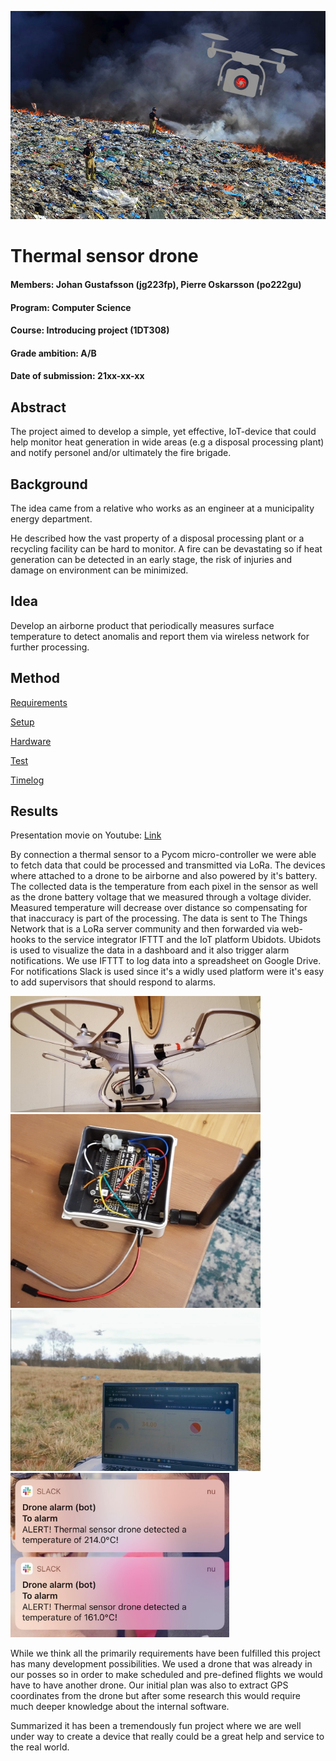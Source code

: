 ![Fire and drone](/img/project_plan_front.jpg "fire_drone")

# Thermal sensor drone

#### Members: Johan Gustafsson (jg223fp), Pierre Oskarsson (po222gu)
#### Program: Computer Science  
#### Course:  Introducing project (1DT308)
#### Grade ambition: A/B
#### Date of submission: 21xx-xx-xx

## Abstract
The project aimed to develop a simple, yet effective, IoT-device that could help monitor heat generation in wide areas (e.g a disposal processing plant) and notify personel and/or ultimately the fire brigade.

## Background
The idea came from a relative who works as an engineer at a municipality energy department.

He described how the vast property of a disposal processing plant or a recycling facility can be hard to monitor. A fire can be devastating so if heat generation can be detected in an early stage, the risk of injuries and damage on environment can be minimized.

## Idea
Develop an airborne product that periodically measures surface temperature to detect anomalis and report them via wireless network for further processing.

## Method
[Requirements](/doc/requirements.md)

[Setup](/doc/setup.md)

[Hardware](/doc/hardware.md)

[Test](/doc/test.md)

[Timelog](/doc/timelog.md)

## Results
Presentation movie on Youtube: [Link](https://youtu.be/mJG1LvA-VR4)

By connection a thermal sensor to a Pycom micro-controller we were able to fetch data that could be processed and transmitted via LoRa. The devices where attached to a drone to be airborne and also powered by it's battery. The collected data is the temperature from each pixel in the sensor as well as the drone battery voltage that we measured through a voltage divider.
Measured temperature will decrease over distance so compensating for that inaccuracy is part of the processing. The data is sent to The Things Network that is a LoRa server community and then forwarded via web-hooks to the service integrator IFTTT and the IoT platform Ubidots. Ubidots is used to visualize the data in a dashboard and it also trigger alarm notifications. We use IFTTT to log data into a spreadsheet on Google Drive. For notifications Slack is used since it's a widly used platform were it's easy to add supervisors that should respond to alarms.

<img src="/img/complete2.jpg" width="400">
<img src="/img/build4.jpg" width="400">
<img src="/img/drone_dashboard.png" width="400">
<img src="/img/slack_push_.jpeg" width="350">

While we think all the primarily requirements have been fulfilled this project has many development possibilities. We used a drone that was already in our posses so in order to make scheduled and pre-defined flights we would have to have another drone. Our initial plan was also to extract GPS coordinates from the drone but after some research this would require much deeper knowledge about the internal software.

Summarized it has been a tremendously fun project where we are well under way to create a device that really could be a great help and service to the real world.
